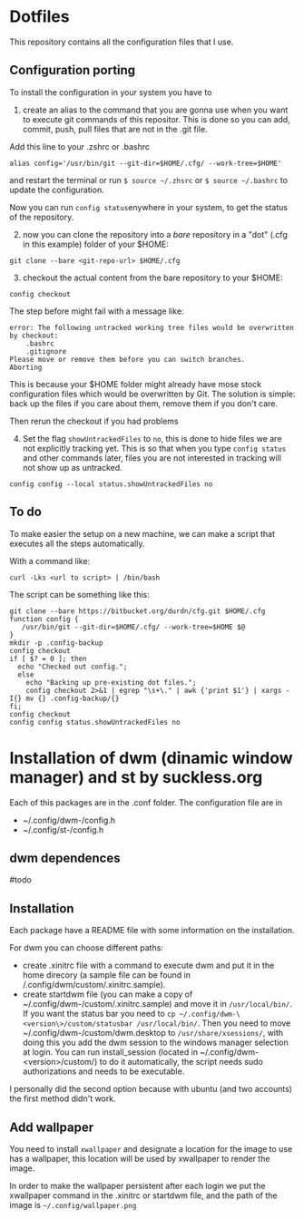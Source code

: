 # Dotfiles
This repository contains all the configuration files that I use.

## Configuration porting
To install the configuration in your system you have to
 1. create an alias to the command that you are gonna use when you want to execute git commands of this repositor. This is done so you can add, commit, push, pull files that are not in the .git file.

 Add this line to your .zshrc or .bashrc

 ```
 alias config='/usr/bin/git --git-dir=$HOME/.cfg/ --work-tree=$HOME'
 ```

 and restart the terminal or run `$ source ~/.zhsrc` or `$ source ~/.bashrc` to update the configuration.

 Now you can run `config status`enywhere in your system, to get the status of the repository.

 2. now you can clone the repository into a *bare* repository in a "dot" (.cfg in this example) folder of your $HOME:

 ```
 git clone --bare <git-repo-url> $HOME/.cfg
 ```

 3. checkout the actual content from the bare repository to your $HOME:

 ```
 config checkout
 ```
 The step before might fail with a message like:

 ```
 error: The following untracked working tree files would be overwritten by checkout:
     .bashrc
     .gitignore
 Please move or remove them before you can switch branches.
 Aborting
 ```

 This is because your $HOME folder might already have mose stock configuration files which would be overwritten by Git.
 The solution is simple: back up the files if you care about them, remove them if you don't care.

 Then rerun the checkout if you had problems

4. Set the flag `showUntrackedFiles` to `no`, this is done to hide files we are not explicitly tracking yet.
This is so that when you type `config status` and other commands later, files you are not interested in tracking will not show up as untracked.

```
config config --local status.showUntrackedFiles no
```


## To do
To make easier the setup on a new machine, we can make a script that executes all the steps automatically.

With a command like:

```
curl -Lks <url to script> | /bin/bash
```

The script can be something like this:

```
git clone --bare https://bitbucket.org/durdn/cfg.git $HOME/.cfg
function config {
   /usr/bin/git --git-dir=$HOME/.cfg/ --work-tree=$HOME $@
}
mkdir -p .config-backup
config checkout
if [ $? = 0 ]; then
  echo "Checked out config.";
  else
    echo "Backing up pre-existing dot files.";
    config checkout 2>&1 | egrep "\s+\." | awk {'print $1'} | xargs -I{} mv {} .config-backup/{}
fi;
config checkout
config config status.showUntrackedFiles no
```
# Installation of dwm (dinamic window manager) and st by suckless.org
Each of this packages are in the .conf folder.
The configuration file are in
- ~/.config/dwm-<version>/config.h
- ~/.config/st-<version>/config.h

## dwm dependences
#todo


## Installation
Each package have a README file with some information on the installation.

For dwm you can choose different paths:
- create .xinitrc file with a command to execute dwm and put it in the home direcory (a sample file can be found in /.config/dwm<version>/custom/.xinitrc.sample).
- create startdwm file (you can make a copy of ~/.config/dwm-<version>/custom/.xinitrc.sample) and move it in `/usr/local/bin/`. If you want the status bar you need to `cp ~/.config/dwm-\<version\>/custom/statusbar /usr/local/bin/`. Then you need to move ~/.config/dwm-<version>/custom/dwm.desktop to `/usr/share/xsessions/`, with doing this you add the dwm session to the windows manager selection at login. You can run install_session (located in ~/.config/dwm-\<version\>/custom/) to do it automatically, the script needs sudo authorizations and needs to be executable.

I personally did the second option because with ubuntu (and two accounts) the first method didn't work.

## Add wallpaper
You need to install `xwallpaper` and designate a location for the image to use has a wallpaper, this location will be used by xwallpaper to render the image.

In order to make the wallpaper persistent after each login we put the xwallpaper command in the .xinitrc or startdwm file, and the path of the image is `~/.config/wallpaper.png`
